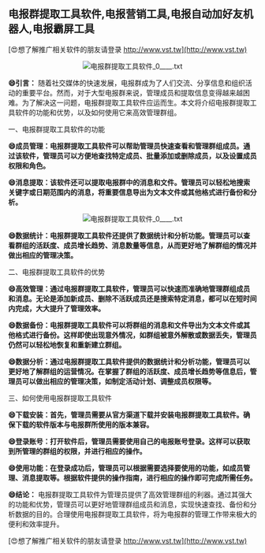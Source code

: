 ## **电报群提取工具软件,电报营销工具,电报自动加好友机器人,电报霸屏工具**

[😍想了解推广相关软件的朋友请登录 http://www.vst.tw](http://www.vst.tw)

 <center><img src="https://vst.tw/MP4/tuiguang/png/2.png" alt="电报群提取工具软件_0____.txt"></center>

**😄引言：**
随着社交媒体的快速发展，电报群成为了人们交流、分享信息和组织活动的重要平台。然而，对于大型电报群来说，管理成员和提取信息变得越来越困难。为了解决这一问题，电报群提取工具软件应运而生。本文将介绍电报群提取工具软件的功能和优势，以及如何使用它来高效管理群组。

一、电报群提取工具软件的功能

**😄成员管理：电报群提取工具软件可以帮助管理员快速查看和管理群组成员。通过该软件，管理员可以方便地查找特定成员、批量添加或删除成员，以及设置成员权限和角色。**

**😄消息提取：该软件还可以提取电报群中的消息和文件。管理员可以轻松地搜索关键字或日期范围内的消息，将重要信息导出为文本文件或其他格式进行备份和分析。**

 <center><img src="https://vst.tw/MP4/tuiguang/png/1.png" alt="电报群提取工具软件_0____.txt"></center>

**😄数据统计：电报群提取工具软件还提供了数据统计和分析功能。管理员可以查看群组的活跃度、成员增长趋势、消息数量等信息，从而更好地了解群组的情况并做出相应的管理决策。**

二、电报群提取工具软件的优势

**😄高效管理：通过电报群提取工具软件，管理员可以快速而准确地管理群组成员和消息。无论是添加新成员、删除不活跃成员还是搜索特定消息，都可以在短时间内完成，大大提升了管理效率。**

**😄数据备份：电报群提取工具软件可以将群组的消息和文件导出为文本文件或其他格式进行备份。这样即使出现意外情况，如群组被意外解散或数据丢失，管理员仍然可以轻松地恢复和重新建立群组。**

**😄数据分析：通过电报群提取工具软件提供的数据统计和分析功能，管理员可以更好地了解群组的运营情况。在掌握了群组的活跃度、成员增长趋势等信息后，管理员可以做出相应的管理决策，如制定活动计划、调整成员权限等。**

三、如何使用电报群提取工具软件

**😄下载安装：首先，管理员需要从官方渠道下载并安装电报群提取工具软件。确保下载的软件版本与电报群所使用的版本兼容。**

**😄登录账号：打开软件后，管理员需要使用自己的电报账号登录。这样可以获取到所管理的群组的权限，并进行相应的操作。**

**😄使用功能：在登录成功后，管理员可以根据需要选择要使用的功能，如成员管理、消息提取等。根据软件提供的操作指南，进行相应的操作即可完成所需任务。**

**😄结论：**
电报群提取工具软件为管理员提供了高效管理群组的利器。通过其强大的功能和优势，管理员可以更好地管理群组成员和消息，实现快速查找、备份和分析数据的目的。合理使用电报群提取工具软件，将为电报群的管理工作带来极大的便利和效率提升。

[😍想了解推广相关软件的朋友请登录 http://www.vst.tw](http://www.vst.tw)



